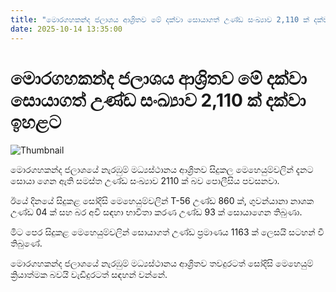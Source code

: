 ```yaml
---
title: "මොරගහකන්ද ජලාශය ආශ්‍රිතව මේ දක්වා සොයාගත් උණ්ඩ සංඛ්‍යාව 2,110 ක් දක්වා ඉහළට"
date: 2025-10-14 13:35:00
---
```


# මොරගහකන්ද ජලාශය ආශ්‍රිතව මේ දක්වා සොයාගත් උණ්ඩ සංඛ්‍යාව 2,110 ක් දක්වා ඉහළට

![Thumbnail](https://helakuru.sgp1.cdn.digitaloceanspaces.com/esana/images/lib/t56-boullot-8.jpg)

මොරගහකන්ද ජලාශයේ නැරඹුම් මධ්‍යස්ථානය ආශ්‍රිතව සිදුකල මෙහෙයුම්වලින් දැනට සොයා ගෙන ඇති සමස්ත උණ්ඩ සංඛ්‍යාව 2110 ක් බව පොලීසිය පවසනවා.

ඊයේ දිනයේ සිදුකළ සෝදිසි මෙහෙයුම්වලින් T-56 උණ්ඩ 860 ක්, ගුවන්යානා නාශක උණ්ඩ 04 ක් සහ බර අවි සඳහා භාවිතා කරණ උණ්ඩ 93 ක් සොයාගෙන තිබුණා.

මිට පෙර සිදුකළ මෙහෙයුම්වලින් සොයාගත් උණ්ඩ ප්‍රමාණය 1163 ක් ලෙසයි සටහන් වී තිබුණේ.

මොරගහකන්ද ජලාශයේ නැරඹුම් මධ්‍යස්ථානය ආශ්‍රිතව තවදුරටත් සෝදිසි මෙහෙයුම් ක්‍රියාත්මක බවයි වැඩිදුරටත් සඳහන් වන්නේ.

